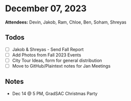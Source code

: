 # December 07, 2023

**Attendees:** Devin, Jakob, Ram, Chloe, Ben, Soham, Shreyas

## Todos

- [ ] Jakob & Shreyas - Send Fall Report
- [ ] Add Photos from Fall 2023 Events
- [ ] City Tour Ideas, form for general distribution 
- [ ] Move to GitHub/Plaintext notes for Jan Meetings

## Notes

- Dec 14 @ 5 PM, GradSAC Christmas Party